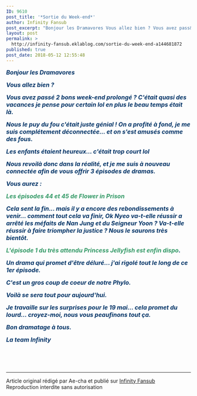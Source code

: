 ```yaml
---
ID: 9610
post_title: '*Sortie du Week-end*'
author: Infinity Fansub
post_excerpt: "Bonjour les Dramavores Vous allez bien ? Vous avez pass&eacute; 2 bons week-end prolong&eacute; ? C'&eacute;tait quasi des vacances je pense pour certain lol en plus le beau temps &eacute;tait l&agrave;. Nous le puy du fou c'&eacute;tait juste g&eacute;nial ! On a profit&eacute; &agrave; fond, je me suis compl&eacute;tement d&eacute;connect&eacute;e... et on s'est..."
layout: post
permalink: >
  http://infinity-fansub.eklablog.com/sortie-du-week-end-a144681872
published: true
post_date: 2018-05-12 12:55:48
---
```

<p><span style="font-size: 12pt; color: #003366;"><em><strong>Bonjour les Dramavores</strong></em></span></p>
<p><span style="font-size: 12pt; color: #003366;"><em><strong>Vous allez bien ?</strong></em></span></p>
<p><span style="font-size: 12pt; color: #003366;"><em><strong>Vous avez pass&eacute; 2 bons week-end prolong&eacute; ? C'&eacute;tait quasi des vacances je pense pour certain lol en plus le beau temps &eacute;tait l&agrave;.</strong></em></span></p>
<p><span style="font-size: 12pt; color: #003366;"><em><strong>Nous le puy du fou c'&eacute;tait juste g&eacute;nial ! On a profit&eacute; &agrave; fond, je me suis compl&eacute;tement d&eacute;connect&eacute;e... et on s'est amus&eacute;s comme des fous.&nbsp;</strong></em></span></p>
<p><span style="font-size: 12pt; color: #003366;"><em><strong>Les enfants &eacute;taient heureux... c'&eacute;tait trop court lol</strong></em></span></p>
<p><span style="font-size: 12pt; color: #003366;"><em><strong>Nous revoil&agrave; donc dans la r&eacute;alit&eacute;, et je me suis &agrave; nouveau connect&eacute;e afin de vous offrir 3 &eacute;pisodes de dramas.</strong></em></span></p>
<p><span style="font-size: 12pt; color: #003366;"><em><strong>Vous aurez :</strong></em></span></p>
<p><span style="font-size: 12pt; color: #339966;"><em><strong>Les &eacute;pisodes 44 et 45 de Flower in Prison&nbsp;</strong></em></span></p>
<p><span style="font-size: 12pt; color: #003366;"><em><strong>Cela sent la fin... mais il y a encore des rebondissements &agrave; venir... comment tout cela va finir, Ok Nyeo va-t-elle r&eacute;ussir a arr&ecirc;t&eacute; les m&eacute;faits de Nan Jung et du Seigneur Yoon ? Va-t-elle r&eacute;ussir &agrave; faire triompher la justice ? Nous le saurons tr&egrave;s bient&ocirc;t.</strong></em></span></p>
<p><span style="font-size: 12pt; color: #003366;"><em><strong><span style="color: #339966;">L'&eacute;pisode 1 du tr&egrave;s attendu Princess Jellyfish est enfin dispo</span>.</strong></em></span></p>
<p><span style="font-size: 12pt; color: #003366;"><em><strong>Un drama qui promet d'&ecirc;tre d&eacute;lur&eacute;... j'ai rigol&eacute; tout le long de ce 1er &eacute;pisode.</strong></em></span></p>
<p><span style="font-size: 12pt; color: #003366;"><em><strong>C'est un gros coup de coeur de notre Phylo.</strong></em></span></p>
<p><span style="font-size: 12pt; color: #003366;"><em><strong>Voil&agrave; se sera tout pour aujourd'hui.</strong></em></span></p>
<p><span style="font-size: 12pt; color: #003366;"><em><strong>Je travaille sur les surprises pour le 19 mai... cela promet du lourd... croyez-moi, nous vous peaufinons tout &ccedil;a.</strong></em></span></p>
<p><span style="font-size: 12pt; color: #003366;"><em><strong>Bon dramatage &agrave; tous.</strong></em></span></p>
<p><span style="font-size: 12pt; color: #003366;"><em><strong>La team Infinity</strong></em></span></p><br /><br /><br /><hr />Article original rédigé par Ae-cha et publié sur <a href="http://infinity-fansub.eklablog.com/">Infinity Fansub</a> <br /> Reproduction interdite sans autorisation